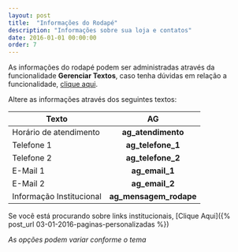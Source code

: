 ```yaml
---
layout: post
title:  "Informações do Rodapé"
description: "Informações sobre sua loja e contatos"
date: 2016-01-01 00:00:00
order: 7
---
```


As informações do rodapé podem ser administradas através da funcionalidade **Gerenciar Textos**, caso tenha dúvidas em relação a funcionalidade, [clique aqui](http://atendimento.tray.com.br/hc/pt-br/articles/211143488-Gerenciamento-de-Textos).

Altere as informações através dos seguintes textos:

| Texto        | AG           
| ------------- |:-------------:|
|Horário de atendimento|**ag_atendimento**|
|Telefone 1|**ag_telefone_1**|
|Telefone 2|**ag_telefone_2**|
|E-Mail 1|**ag_email_1**|
|E-Mail 2|**ag_email_2**|
|Informação Institucional|**ag_mensagem_rodape**|

Se você está procurando sobre links institucionais, [Clique Aqui]({% post_url 03-01-2016-paginas-personalizadas %})

_As opções podem variar conforme o tema_